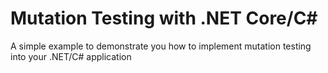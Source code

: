 # Mutation Testing with .NET Core/C#
A simple example to demonstrate you how to implement mutation testing into your .NET/C# application
